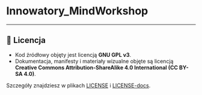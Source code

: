 # Innowatory_MindWorkshop
---

## 📜 Licencja

- Kod źródłowy objęty jest licencją **GNU GPL v3**.  
- Dokumentacja, manifesty i materiały wizualne objęte są licencją  
  **Creative Commons Attribution-ShareAlike 4.0 International (CC BY-SA 4.0)**.

Szczegóły znajdziesz w plikach [LICENSE](./LICENSE) i [LICENSE-docs](./LICENSE-docs).
